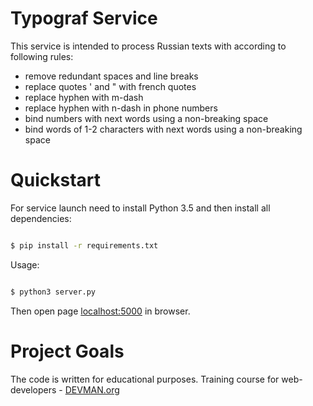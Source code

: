 # Typograf Service

This service is intended to process Russian texts with according to following rules:
* remove redundant spaces and line breaks
* replace quotes ' and " with french quotes
* replace hyphen with m-dash
* replace hyphen with n-dash in phone numbers
* bind numbers with next words using a non-breaking space
* bind words of 1-2 characters with next words using a non-breaking space

# Quickstart

For service launch need to install Python 3.5 and then install all dependencies:

```bash

$ pip install -r requirements.txt

```

Usage:

```bash

$ python3 server.py

```

Then open page [localhost:5000](http://localhost:5000) in browser.

# Project Goals

The code is written for educational purposes. Training course for web-developers - [DEVMAN.org](https://devman.org)

